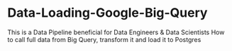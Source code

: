 # Data-Loading-Google-Big-Query

This is a Data Pipeline beneficial for Data Engineers & Data Scientists
How to call full data from Big Query, transform it and load it to Postgres 
